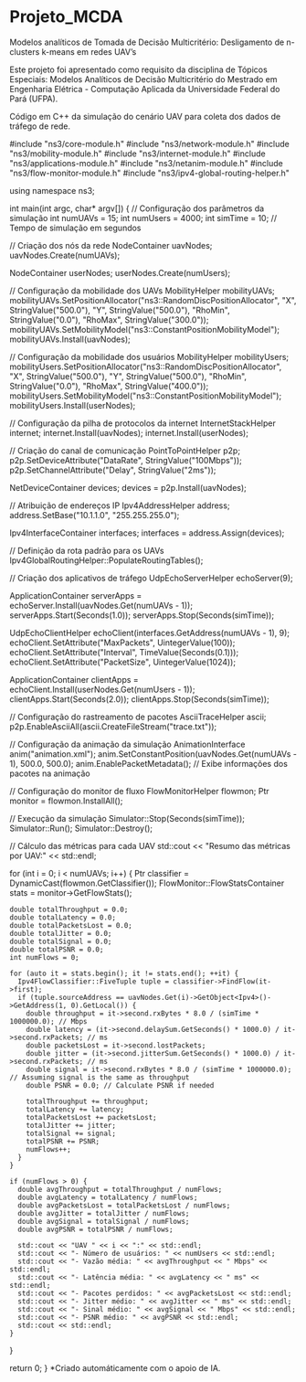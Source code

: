 # Projeto_MCDA
Modelos analíticos de Tomada de Decisão Multicritério: Desligamento de n-clusters k-means em redes UAV’s

Este projeto foi apresentado como requisito da disciplina de Tópicos Especiais: Modelos Analíticos de Decisão Multicritério do Mestrado em Engenharia Elétrica - Computação Aplicada da Universidade Federal do Pará (UFPA).

Código em C++ da simulação do cenário UAV para coleta dos dados de tráfego de rede.

#include "ns3/core-module.h"
#include "ns3/network-module.h"
#include "ns3/mobility-module.h"
#include "ns3/internet-module.h"
#include "ns3/applications-module.h"
#include "ns3/netanim-module.h"
#include "ns3/flow-monitor-module.h"
#include "ns3/ipv4-global-routing-helper.h"

using namespace ns3;

int main(int argc, char* argv[]) {
  // Configuração dos parâmetros da simulação
  int numUAVs = 15;
  int numUsers = 4000;
  int simTime = 10; // Tempo de simulação em segundos

  // Criação dos nós da rede
  NodeContainer uavNodes;
  uavNodes.Create(numUAVs);

  NodeContainer userNodes;
  userNodes.Create(numUsers);

  // Configuração da mobilidade dos UAVs
  MobilityHelper mobilityUAVs;
  mobilityUAVs.SetPositionAllocator("ns3::RandomDiscPositionAllocator",
                                    "X", StringValue("500.0"),
                                    "Y", StringValue("500.0"),
                                    "RhoMin", StringValue("0.0"),
                                    "RhoMax", StringValue("300.0"));
  mobilityUAVs.SetMobilityModel("ns3::ConstantPositionMobilityModel");
  mobilityUAVs.Install(uavNodes);

  // Configuração da mobilidade dos usuários
  MobilityHelper mobilityUsers;
  mobilityUsers.SetPositionAllocator("ns3::RandomDiscPositionAllocator",
                                     "X", StringValue("500.0"),
                                     "Y", StringValue("500.0"),
                                     "RhoMin", StringValue("0.0"),
                                     "RhoMax", StringValue("400.0"));
  mobilityUsers.SetMobilityModel("ns3::ConstantPositionMobilityModel");
  mobilityUsers.Install(userNodes);

  // Configuração da pilha de protocolos da internet
  InternetStackHelper internet;
  internet.Install(uavNodes);
  internet.Install(userNodes);

  // Criação do canal de comunicação
  PointToPointHelper p2p;
  p2p.SetDeviceAttribute("DataRate", StringValue("100Mbps"));
  p2p.SetChannelAttribute("Delay", StringValue("2ms"));

  NetDeviceContainer devices;
  devices = p2p.Install(uavNodes);

  // Atribuição de endereços IP
  Ipv4AddressHelper address;
  address.SetBase("10.1.1.0", "255.255.255.0");

  Ipv4InterfaceContainer interfaces;
  interfaces = address.Assign(devices);

  // Definição da rota padrão para os UAVs
  Ipv4GlobalRoutingHelper::PopulateRoutingTables();

  // Criação dos aplicativos de tráfego
  UdpEchoServerHelper echoServer(9);

  ApplicationContainer serverApps = echoServer.Install(uavNodes.Get(numUAVs - 1));
  serverApps.Start(Seconds(1.0));
  serverApps.Stop(Seconds(simTime));

  UdpEchoClientHelper echoClient(interfaces.GetAddress(numUAVs - 1), 9);
  echoClient.SetAttribute("MaxPackets", UintegerValue(100));
  echoClient.SetAttribute("Interval", TimeValue(Seconds(0.1)));
  echoClient.SetAttribute("PacketSize", UintegerValue(1024));

  ApplicationContainer clientApps = echoClient.Install(userNodes.Get(numUsers - 1));
  clientApps.Start(Seconds(2.0));
  clientApps.Stop(Seconds(simTime));

  // Configuração do rastreamento de pacotes
  AsciiTraceHelper ascii;
  p2p.EnableAsciiAll(ascii.CreateFileStream("trace.txt"));

  // Configuração da animação da simulação
  AnimationInterface anim("animation.xml");
  anim.SetConstantPosition(uavNodes.Get(numUAVs - 1), 500.0, 500.0);
  anim.EnablePacketMetadata(); // Exibe informações dos pacotes na animação

  // Configuração do monitor de fluxo
  FlowMonitorHelper flowmon;
  Ptr<FlowMonitor> monitor = flowmon.InstallAll();

  // Execução da simulação
  Simulator::Stop(Seconds(simTime));
  Simulator::Run();
  Simulator::Destroy();

  // Cálculo das métricas para cada UAV
  std::cout << "Resumo das métricas por UAV:" << std::endl;

  for (int i = 0; i < numUAVs; i++) {
    Ptr<Ipv4FlowClassifier> classifier = DynamicCast<Ipv4FlowClassifier>(flowmon.GetClassifier());
    FlowMonitor::FlowStatsContainer stats = monitor->GetFlowStats();

    double totalThroughput = 0.0;
    double totalLatency = 0.0;
    double totalPacketsLost = 0.0;
    double totalJitter = 0.0;
    double totalSignal = 0.0;
    double totalPSNR = 0.0;
    int numFlows = 0;

    for (auto it = stats.begin(); it != stats.end(); ++it) {
      Ipv4FlowClassifier::FiveTuple tuple = classifier->FindFlow(it->first);
      if (tuple.sourceAddress == uavNodes.Get(i)->GetObject<Ipv4>()->GetAddress(1, 0).GetLocal()) {
        double throughput = it->second.rxBytes * 8.0 / (simTime * 1000000.0); // Mbps
        double latency = (it->second.delaySum.GetSeconds() * 1000.0) / it->second.rxPackets; // ms
        double packetsLost = it->second.lostPackets;
        double jitter = (it->second.jitterSum.GetSeconds() * 1000.0) / it->second.rxPackets; // ms
        double signal = it->second.rxBytes * 8.0 / (simTime * 1000000.0); // Assuming signal is the same as throughput
        double PSNR = 0.0; // Calculate PSNR if needed

        totalThroughput += throughput;
        totalLatency += latency;
        totalPacketsLost += packetsLost;
        totalJitter += jitter;
        totalSignal += signal;
        totalPSNR += PSNR;
        numFlows++;
      }
    }

    if (numFlows > 0) {
      double avgThroughput = totalThroughput / numFlows;
      double avgLatency = totalLatency / numFlows;
      double avgPacketsLost = totalPacketsLost / numFlows;
      double avgJitter = totalJitter / numFlows;
      double avgSignal = totalSignal / numFlows;
      double avgPSNR = totalPSNR / numFlows;

      std::cout << "UAV " << i << ":" << std::endl;
      std::cout << "- Número de usuários: " << numUsers << std::endl;
      std::cout << "- Vazão média: " << avgThroughput << " Mbps" << std::endl;
      std::cout << "- Latência média: " << avgLatency << " ms" << std::endl;
      std::cout << "- Pacotes perdidos: " << avgPacketsLost << std::endl;
      std::cout << "- Jitter médio: " << avgJitter << " ms" << std::endl;
      std::cout << "- Sinal médio: " << avgSignal << " Mbps" << std::endl;
      std::cout << "- PSNR médio: " << avgPSNR << std::endl;
      std::cout << std::endl;
    }
  }

  return 0;
}
*Criado automáticamente com o apoio de IA.
